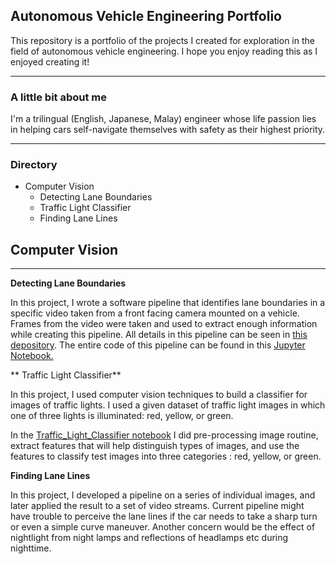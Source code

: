 ## Autonomous Vehicle Engineering Portfolio 

This repository is a portfolio of the projects I created for exploration in the field of autonomous vehicle engineering. 
I hope you enjoy reading this as I enjoyed creating it! 

-------------------------------------------------------------------------------------------------------------------------------------------------------------
### A little bit about me
I'm a trilingual (English, Japanese, Malay) engineer whose life passion lies in helping cars self-navigate themselves with safety as their highest priority.

-------------------------------------------------------------------------------------------------------------------------------------------------------------

### Directory

* Computer Vision 
  * Detecting Lane Boundaries
  * Traffic Light Classifier
  * Finding Lane Lines

## Computer Vision 
---
**Detecting Lane Boundaries**

In this project, I wrote a software pipeline that identifies lane boundaries in a specific video taken from a front facing camera mounted on a vehicle. Frames from the video were taken and used to extract enough information while creating this pipeline. All details in this pipeline can be seen in [this depository](https://github.com/Arina-W/Detecting-Lane-Boundaries). The entire code of this pipeline can be found in this [Jupyter Notebook.](http://localhost:8889/notebooks/PycharmProjects/P2/CarND-Advanced-Lane-Lines-master/AdvancedLaneFinding.ipynb)

** Traffic Light Classifier**

In this project, I used computer vision techniques to build a classifier for images of traffic lights.
I used a given dataset of traffic light images in which one of three lights is illuminated: red, yellow, or green.

In the [Traffic_Light_Classifier notebook](https://github.com/Arina-W/Traffic_Light_Classifier/blob/master/Traffic_Light_Classifier.ipynb) I did
pre-processing image routine, extract features that will help distinguish types of images, and use the features to classify test images into three 
categories : red, yellow, or green. 

**Finding Lane Lines**

In this project, I developed a pipeline on a series of individual images, and later applied the result to a set of video streams.
Current pipeline might have trouble to perceive the lane lines if the car needs to take a sharp turn
or even a simple curve maneuver. Another concern would be the effect of nightlight from night lamps and reflections of headlamps etc
during nighttime.
